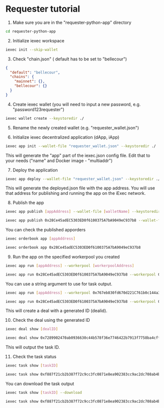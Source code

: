 # Requester tutorial

1. Make sure you are in the "requester-python-app" directory
```bash
cd requester-python-app
```

2. Initialize iexec workspace
```bash
iexec init --skip-wallet
```

3. Check "chain.json" ( default has to be set to "bellecour")
```json
{
  "default": "bellecour",
  "chains": {
    "mainnet": {},
    "bellecour": {}
  }
}
```

4. Create iexec wallet (you will need to input a new password, e.g. "password123requester")
```bash
iexec wallet create --keystoredir ./
```

5. Rename the newly created wallet (e.g. "requester_wallet.json")

6. Initialize iexec decentralized application (dApp, iApp)
```bash
iexec app init --wallet-file "requester_wallet.json" --keystoredir ./
```

This will generate the "app" part of the iexec.json config file. Edit that to your needs ("name" and Docker image - "multiaddr")

7. Deploy the application
```bash
iexec app deploy --wallet-file "requester_wallet.json" --keystoredir ./
```
This will generate the deployed.json file with the app address. You will use that address for publishing and running the app on the iExec network.

8. Publish the app
```bash
iexec app publish [appAddress] --wallet-file [walletName] --keystoredir ./
```

```bash
iexec app publish 0x28Ce45adEC5303ED0f6100375A7bA9049eC937b8 --wallet-file "requester_wallet.json" --keystoredir ./
```

You can check the published apporders

```bash
iexec orderbook app [appAddress]
```

```bash
iexec orderbook app 0x28Ce45adEC5303ED0f6100375A7bA9049eC937b8
```

9. Run the app on the specified workerpool you created
```bash
iexec app run [appAddress] --workerpool [workerpoolAddress]
```

```bash
iexec app run 0x28Ce45adEC5303ED0f6100375A7bA9049eC937b8 --workerpool 0x767eb830fd670d221C761b0c144a33Ec39a5902E
```

You can use a string argument to use for task output.

```bash
iexec app run [appAddress] --workerpool 0x767eb830fd670d221C761b0c144a33Ec39a5902E --args [StringArgument]
```

```bash
iexec app run 0x28Ce45adEC5303ED0f6100375A7bA9049eC937b8 --workerpool 0x767eb830fd670d221C761b0c144a33Ec39a5902E --args MyArgument
```

This will create a deal with a generated ID (dealid).

10. Check the deal using the generated ID
```bash
iexec deal show [dealID]
```

```bash
iexec deal show 0x7289902470ab0936630c44b578f36e7746422b7913f7758ba4cffcb01d0b505b
```

This will output the task ID.

11. Check the task status
```bash
iexec task show [taskID]
```

```bash
iexec task show 0xf887f21cb2b387f72c9cc3fc0871e8ea902383cc9ac2dc708ab4b9fdfba76295
```

You can download the task output

```bash
iexec task show [taskID] --download
```

```bash
iexec task show 0xf887f21cb2b387f72c9cc3fc0871e8ea902383cc9ac2dc708ab4b9fdfba76295 --download
```